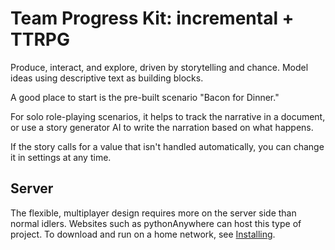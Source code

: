 # Team Progress Kit: incremental + TTRPG

Produce, interact, and explore, driven by storytelling and chance.
Model ideas using descriptive text as building blocks.

A good place to start is the pre-built scenario "Bacon for Dinner."

For solo role-playing scenarios, it helps to track the narrative in a
document, or use a story generator AI to write the narration
based on what happens.

If the story calls for a value that isn't handled automatically,
you can change it in settings at any time.

## Server

The flexible, multiplayer design requires more on the server side
than normal idlers.
Websites such as pythonAnywhere can host this type of project.
To download and run on a home network, see [Installing](Installation.md).
